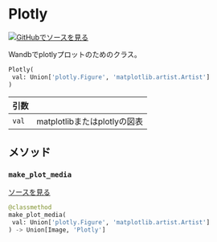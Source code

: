 # Plotly

[![](https://www.tensorflow.org/images/GitHub-Mark-32px.png)GitHubでソースを見る](https://www.github.com/wandb/client/tree/c4726707ed83ebb270a2cf84c4fd17b8684ff699/wandb/sdk/data_types/plotly.py#L32-L81)

Wandbでplotlyプロットのためのクラス。

```python
Plotly(
 val: Union['plotly.Figure', 'matplotlib.artist.Artist']
)
```

| 引数 | |
| :--- | :--- |
| `val` | matplotlibまたはplotlyの図表 |

## メソッド

### `make_plot_media`

[ソースを見る](https://www.github.com/wandb/client/tree/c4726707ed83ebb270a2cf84c4fd17b8684ff699/wandb/sdk/data_types/plotly.py#L41-L49)

```python
@classmethod
make_plot_media(
 val: Union['plotly.Figure', 'matplotlib.artist.Artist']
) -> Union[Image, 'Plotly']
```